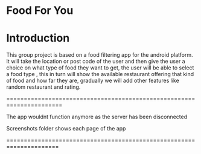 ﻿# Food For You

# Introduction

This group project is based on a food filtering app for the android platform. It will take the location or post code of the user and then
give the user a choice on what type of food they want to get, the user will be able to select a food type , this in turn will show the 
available restaurant offering that kind of food and how far they are, gradually we will add other features like random restaurant and rating.

======================================================================

The app wouldnt function anymore as the server has been disconnected


Screenshots folder shows each page of the app

=====================================================================







